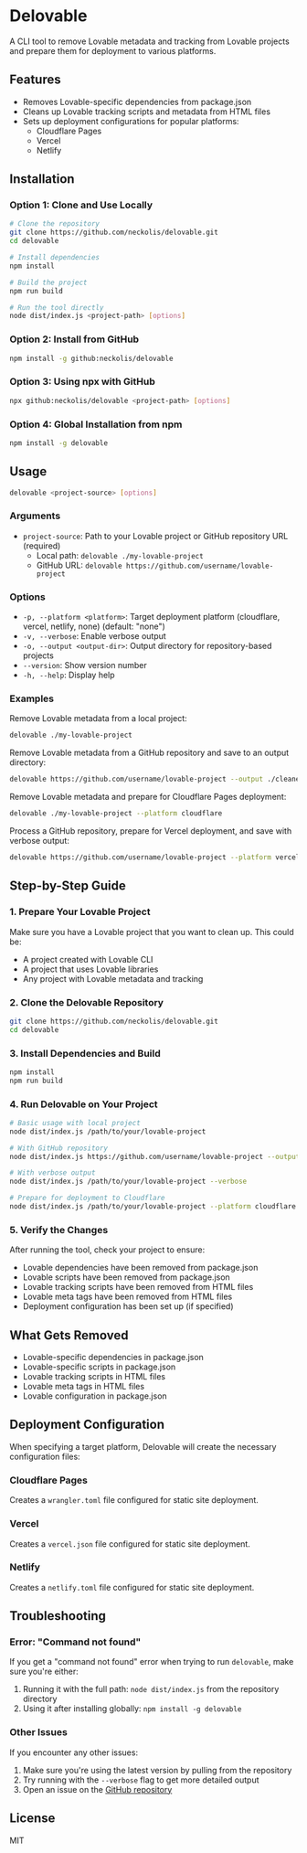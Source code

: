 # Delovable

A CLI tool to remove Lovable metadata and tracking from Lovable projects and prepare them for deployment to various platforms.

## Features

- Removes Lovable-specific dependencies from package.json
- Cleans up Lovable tracking scripts and metadata from HTML files
- Sets up deployment configurations for popular platforms:
  - Cloudflare Pages
  - Vercel
  - Netlify

## Installation

### Option 1: Clone and Use Locally

```bash
# Clone the repository
git clone https://github.com/neckolis/delovable.git
cd delovable

# Install dependencies
npm install

# Build the project
npm run build

# Run the tool directly
node dist/index.js <project-path> [options]
```

### Option 2: Install from GitHub

```bash
npm install -g github:neckolis/delovable
```

### Option 3: Using npx with GitHub

```bash
npx github:neckolis/delovable <project-path> [options]
```

### Option 4: Global Installation from npm

```bash
npm install -g delovable
```

## Usage

```bash
delovable <project-source> [options]
```

### Arguments

- `project-source`: Path to your Lovable project or GitHub repository URL (required)
  - Local path: `delovable ./my-lovable-project`
  - GitHub URL: `delovable https://github.com/username/lovable-project`

### Options

- `-p, --platform <platform>`: Target deployment platform (cloudflare, vercel, netlify, none) (default: "none")
- `-v, --verbose`: Enable verbose output
- `-o, --output <output-dir>`: Output directory for repository-based projects
- `--version`: Show version number
- `-h, --help`: Display help

### Examples

Remove Lovable metadata from a local project:

```bash
delovable ./my-lovable-project
```

Remove Lovable metadata from a GitHub repository and save to an output directory:

```bash
delovable https://github.com/username/lovable-project --output ./cleaned-project
```

Remove Lovable metadata and prepare for Cloudflare Pages deployment:

```bash
delovable ./my-lovable-project --platform cloudflare
```

Process a GitHub repository, prepare for Vercel deployment, and save with verbose output:

```bash
delovable https://github.com/username/lovable-project --platform vercel --output ./cleaned-project --verbose
```

## Step-by-Step Guide

### 1. Prepare Your Lovable Project

Make sure you have a Lovable project that you want to clean up. This could be:
- A project created with Lovable CLI
- A project that uses Lovable libraries
- Any project with Lovable metadata and tracking

### 2. Clone the Delovable Repository

```bash
git clone https://github.com/neckolis/delovable.git
cd delovable
```

### 3. Install Dependencies and Build

```bash
npm install
npm run build
```

### 4. Run Delovable on Your Project

```bash
# Basic usage with local project
node dist/index.js /path/to/your/lovable-project

# With GitHub repository
node dist/index.js https://github.com/username/lovable-project --output ./cleaned-project

# With verbose output
node dist/index.js /path/to/your/lovable-project --verbose

# Prepare for deployment to Cloudflare
node dist/index.js /path/to/your/lovable-project --platform cloudflare
```

### 5. Verify the Changes

After running the tool, check your project to ensure:
- Lovable dependencies have been removed from package.json
- Lovable scripts have been removed from package.json
- Lovable tracking scripts have been removed from HTML files
- Lovable meta tags have been removed from HTML files
- Deployment configuration has been set up (if specified)

## What Gets Removed

- Lovable-specific dependencies in package.json
- Lovable-specific scripts in package.json
- Lovable tracking scripts in HTML files
- Lovable meta tags in HTML files
- Lovable configuration in package.json

## Deployment Configuration

When specifying a target platform, Delovable will create the necessary configuration files:

### Cloudflare Pages

Creates a `wrangler.toml` file configured for static site deployment.

### Vercel

Creates a `vercel.json` file configured for static site deployment.

### Netlify

Creates a `netlify.toml` file configured for static site deployment.

## Troubleshooting

### Error: "Command not found"

If you get a "command not found" error when trying to run `delovable`, make sure you're either:

1. Running it with the full path: `node dist/index.js` from the repository directory
2. Using it after installing globally: `npm install -g delovable`

### Other Issues

If you encounter any other issues:

1. Make sure you're using the latest version by pulling from the repository
2. Try running with the `--verbose` flag to get more detailed output
3. Open an issue on the [GitHub repository](https://github.com/neckolis/delovable/issues)

## License

MIT
